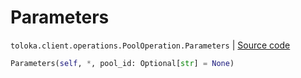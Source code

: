 # Parameters
`toloka.client.operations.PoolOperation.Parameters` | [Source code](https://github.com/Toloka/toloka-kit/blob/v1.2.2/src/client/operations.py#L141)

```python
Parameters(self, *, pool_id: Optional[str] = None)
```

